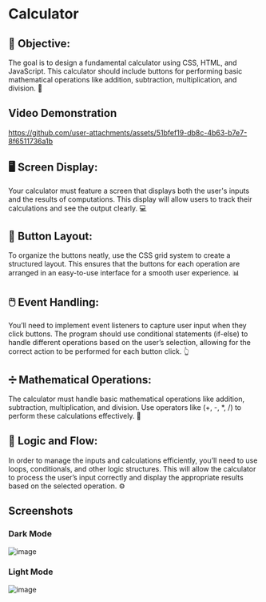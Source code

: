 # Calculator
## 🎯 Objective:
The goal is to design a fundamental calculator using CSS, HTML, and JavaScript. This calculator should include buttons for performing basic mathematical operations like addition, subtraction, multiplication, and division. 🧮

## Video Demonstration
https://github.com/user-attachments/assets/51bfef19-db8c-4b63-b7e7-8f6511736a1b


## 🖥️ Screen Display:
Your calculator must feature a screen that displays both the user's inputs and the results of computations. This display will allow users to track their calculations and see the output clearly. 💻

## 🔲 Button Layout:
To organize the buttons neatly, use the CSS grid system to create a structured layout. This ensures that the buttons for each operation are arranged in an easy-to-use interface for a smooth user experience. 📊

## 🖱️ Event Handling:
You’ll need to implement event listeners to capture user input when they click buttons. The program should use conditional statements (if-else) to handle different operations based on the user’s selection, allowing for the correct action to be performed for each button click. 👆

## ➗ Mathematical Operations:
The calculator must handle basic mathematical operations like addition, subtraction, multiplication, and division. Use operators like (+, -, *, /) to perform these calculations effectively. 🔢

## 🔄 Logic and Flow:
In order to manage the inputs and calculations efficiently, you’ll need to use loops, conditionals, and other logic structures. This will allow the calculator to process the user’s input correctly and display the appropriate results based on the selected operation. ⚙️


## Screenshots

### Dark Mode
![image](https://github.com/user-attachments/assets/803f31ed-5ce4-420d-b450-811548a1f9db)

### Light Mode
![image](https://github.com/user-attachments/assets/841b234f-9b04-4522-8c0c-a2d0b93b8e62)








